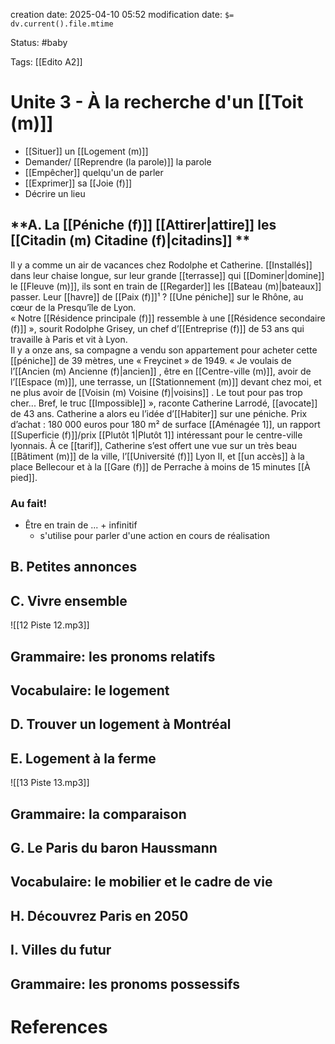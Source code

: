 creation date: 2025-04-10 05:52
modification date: `$= dv.current().file.mtime`

Status: #baby 

Tags: [[Edito A2]]

# Unite 3 - À la recherche d'un [[Toit (m)]]
- [[Situer]] un [[Logement (m)]]
- Demander/ [[Reprendre (la parole)]] la parole
- [[Empêcher]] quelqu'un de parler
- [[Exprimer]] sa [[Joie (f)]]
- Décrire un lieu

## **A. La [[Péniche (f)]] [[Attirer|attire]]  les [[Citadin (m) Citadine (f)|citadins]] **

Il y a comme un air de vacances chez Rodolphe et Catherine. [[Installés]] dans leur chaise longue, sur leur grande [[terrasse]] qui [[Dominer|domine]]  le [[Fleuve (m)]], ils sont en train de [[Regarder]] les [[Bateau (m)|bateaux]]  passer. Leur [[havre]] de [[Paix (f)]]¹ ? [[Une péniche]] sur le Rhône, au cœur de la Presqu’île de Lyon.  
« Notre [[Résidence principale (f)]] ressemble à une [[Résidence secondaire (f)]] », sourit Rodolphe Grisey, un chef d’[[Entreprise (f)]] de 53 ans qui travaille à Paris et vit à Lyon.  
Il y a onze ans, sa compagne a vendu son appartement pour acheter cette [[péniche]] de 39 mètres, une « Freycinet » de 1949. « Je voulais de l’[[Ancien (m) Ancienne (f)|ancien]] , être en [[Centre-ville (m)]], avoir de l’[[Espace (m)]], une terrasse, un [[Stationnement (m)]] devant chez moi, et ne plus avoir de [[Voisin (m) Voisine (f)|voisins]] . Le tout pour pas trop cher... Bref, le truc [[Impossible]] », raconte Catherine Larrodé, [[avocate]] de 43 ans. Catherine a alors eu l’idée d’[[Habiter]] sur une péniche. 
Prix d’achat : 180 000 euros pour 180 m² de surface [[Aménagée 1]], un rapport [[Superficie (f)]]/prix [[Plutôt 1|Plutôt 1]] intéressant pour le centre-ville lyonnais. À ce [[tarif]], Catherine s’est offert une vue sur un très beau [[Bâtiment (m)]] de la ville, l’[[Université (f)]] Lyon II, et [[un accès]] à la place Bellecour et à la [[Gare (f)]] de Perrache à moins de 15 minutes [[À pied]].

### Au fait!
- Être en train de ... + infinitif
	- s'utilise pour parler d'une action en cours de réalisation

## B. Petites annonces



## C. Vivre ensemble 

![[12 Piste 12.mp3]]





## Grammaire: les pronoms relatifs




## Vocabulaire: le logement





## D. Trouver un logement à Montréal




## E. Logement à la ferme 

![[13 Piste 13.mp3]]






## Grammaire: la comparaison



## G. Le Paris du baron Haussmann





## Vocabulaire: le mobilier et le cadre de vie




## H. Découvrez Paris en 2050





## I. Villes du futur




## Grammaire: les pronoms possessifs 




# References